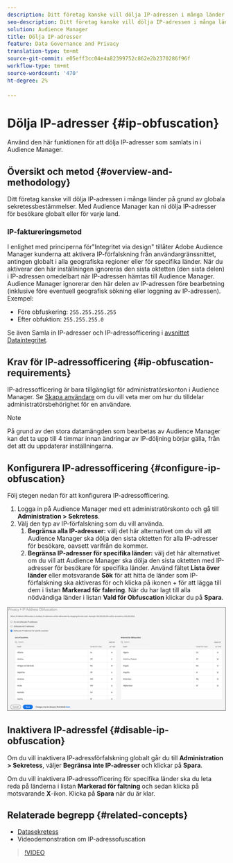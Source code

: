 ```yaml
---
description: Ditt företag kanske vill dölja IP-adressen i många länder på grund av globala sekretessbestämmelser. Med Audience Manager kan ni dölja IP-adresser för besökare globalt eller för varje land.
seo-description: Ditt företag kanske vill dölja IP-adressen i många länder på grund av globala sekretessbestämmelser. Med Audience Manager kan ni dölja IP-adresser för besökare globalt eller för varje land.
solution: Audience Manager
title: Dölja IP-adresser
feature: Data Governance and Privacy
translation-type: tm+mt
source-git-commit: e05eff3cc04e4a82399752c862e2b2370286f96f
workflow-type: tm+mt
source-wordcount: '470'
ht-degree: 2%

---
```



# Dölja IP-adresser {#ip-obfuscation}

Använd den här funktionen för att dölja IP-adresser som samlats in i Audience Manager.

## Översikt och metod {#overview-and-methodology}

Ditt företag kanske vill dölja IP-adressen i många länder på grund av globala sekretessbestämmelser. Med Audience Manager kan ni dölja IP-adresser för besökare globalt eller för varje land.

### IP-faktureringsmetod

I enlighet med principerna för&quot;Integritet via design&quot; tillåter Adobe Audience Manager kunderna att aktivera IP-förfalskning från användargränssnittet, antingen globalt i alla geografiska regioner eller för specifika länder. När du aktiverar den här inställningen ignoreras den sista oktetten (den sista delen) i IP-adressen omedelbart när IP-adressen hämtas till Audience Manager. Audience Manager ignorerar den här delen av IP-adressen före bearbetning (inklusive före eventuell geografisk sökning eller loggning av IP-adressen). Exempel:

* Före obfuskering: `255.255.255.255`
* Efter obfuktion: `255.255.255.0`

Se även Samla in IP-adresser och IP-adressofficering i [avsnittet Dataintegritet](/help/using/overview/data-security-and-privacy/data-privacy.md).

## Krav för IP-adressofficering {#ip-obfuscation-requirements}

IP-adressofficering är bara tillgängligt för administratörskonton i Audience Manager. Se [Skapa användare](/help/using/features/administration/administration-overview.md#create-users) om du vill veta mer om hur du tilldelar administratörsbehörighet för en användare.

>[!NOTE]
>
> På grund av den stora datamängden som bearbetas av Audience Manager kan det ta upp till 4 timmar innan ändringar av IP-döljning börjar gälla, från det att du uppdaterar inställningarna.

## Konfigurera IP-adressofficering {#configure-ip-obfuscation}

Följ stegen nedan för att konfigurera IP-adressofficering.

1. Logga in på Audience Manager med ett administratörskonto och gå till **Administration > Sekretess**.
2. Välj den typ av IP-förfalskning som du vill använda.
   1. **Begränsa alla IP-adresser:** välj det här alternativet om du vill att Audience Manager ska dölja den sista oktetten för alla IP-adresser för besökare, oavsett varifrån de kommer.
   2. **Begränsa IP-adresser för specifika länder:** välj det här alternativet om du vill att Audience Manager ska dölja den sista oktetten med IP-adresser för besökare för specifika länder. Använd fältet **Lista över länder** eller motsvarande **Sök** för att hitta de länder som IP-förfalskning ska aktiveras för och klicka på ikonen + för att lägga till dem i listan **Markerad för falering**. När du har lagt till alla nödvändiga länder i listan **Vald för Obfuscation** klickar du på **Spara**.

![](assets/ip-obfuscation.png)

## Inaktivera IP-adressfel {#disable-ip-obfuscation}

Om du vill inaktivera IP-adressförfalskning globalt går du till **Administration > Sekretess**, väljer **Begränsa inte IP-adresser** och klickar på **Spara**.

Om du vill inaktivera IP-adressofficering för specifika länder ska du leta reda på länderna i listan **Markerad för faltning** och sedan klicka på motsvarande **X**-ikon. Klicka på **Spara** när du är klar.

## Relaterade begrepp {#related-concepts}

* [Datasekretess](/help/using/overview/data-security-and-privacy/data-privacy.md)
* Videodemonstration om IP-adressofuscation
>[!VIDEO](https://video.tv.adobe.com/v/27218/)

